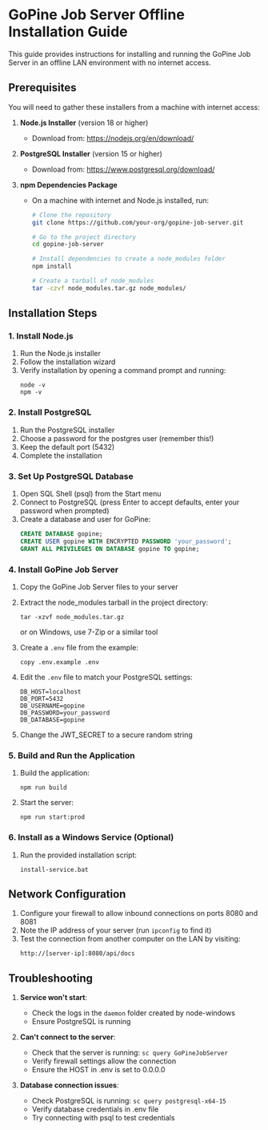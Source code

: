 # GoPine Job Server Offline Installation Guide

This guide provides instructions for installing and running the GoPine Job Server in an offline LAN environment with no internet access.

## Prerequisites

You will need to gather these installers from a machine with internet access:

1. **Node.js Installer** (version 18 or higher)
   - Download from: https://nodejs.org/en/download/
   
2. **PostgreSQL Installer** (version 15 or higher)
   - Download from: https://www.postgresql.org/download/

3. **npm Dependencies Package**
   - On a machine with internet and Node.js installed, run:
     ```bash
     # Clone the repository
     git clone https://github.com/your-org/gopine-job-server.git
     
     # Go to the project directory
     cd gopine-job-server
     
     # Install dependencies to create a node_modules folder
     npm install
     
     # Create a tarball of node_modules
     tar -czvf node_modules.tar.gz node_modules/
     ```

## Installation Steps

### 1. Install Node.js

1. Run the Node.js installer
2. Follow the installation wizard
3. Verify installation by opening a command prompt and running:
   ```
   node -v
   npm -v
   ```

### 2. Install PostgreSQL

1. Run the PostgreSQL installer
2. Choose a password for the postgres user (remember this!)
3. Keep the default port (5432)
4. Complete the installation

### 3. Set Up PostgreSQL Database

1. Open SQL Shell (psql) from the Start menu
2. Connect to PostgreSQL (press Enter to accept defaults, enter your password when prompted)
3. Create a database and user for GoPine:
   ```sql
   CREATE DATABASE gopine;
   CREATE USER gopine WITH ENCRYPTED PASSWORD 'your_password';
   GRANT ALL PRIVILEGES ON DATABASE gopine TO gopine;
   ```

### 4. Install GoPine Job Server

1. Copy the GoPine Job Server files to your server
2. Extract the node_modules tarball in the project directory:
   ```
   tar -xzvf node_modules.tar.gz
   ```
   or on Windows, use 7-Zip or a similar tool

3. Create a `.env` file from the example:
   ```
   copy .env.example .env
   ```

4. Edit the `.env` file to match your PostgreSQL settings:
   ```
   DB_HOST=localhost
   DB_PORT=5432
   DB_USERNAME=gopine
   DB_PASSWORD=your_password
   DB_DATABASE=gopine
   ```

5. Change the JWT_SECRET to a secure random string

### 5. Build and Run the Application

1. Build the application:
   ```
   npm run build
   ```

2. Start the server:
   ```
   npm run start:prod
   ```

### 6. Install as a Windows Service (Optional)

1. Run the provided installation script:
   ```
   install-service.bat
   ```

## Network Configuration

1. Configure your firewall to allow inbound connections on ports 8080 and 8081
2. Note the IP address of your server (run `ipconfig` to find it)
3. Test the connection from another computer on the LAN by visiting:
   ```
   http://[server-ip]:8080/api/docs
   ```

## Troubleshooting

1. **Service won't start**:
   - Check the logs in the `daemon` folder created by node-windows
   - Ensure PostgreSQL is running

2. **Can't connect to the server**:
   - Check that the server is running: `sc query GoPineJobServer`
   - Verify firewall settings allow the connection
   - Ensure the HOST in .env is set to 0.0.0.0

3. **Database connection issues**:
   - Check PostgreSQL is running: `sc query postgresql-x64-15`
   - Verify database credentials in .env file
   - Try connecting with psql to test credentials